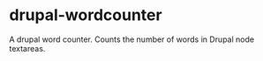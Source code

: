 drupal-wordcounter
==================

A drupal word counter. Counts the number of words in Drupal node textareas.